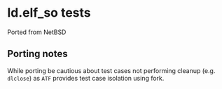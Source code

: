 # ld.elf_so tests
Ported from NetBSD

## Porting notes
While porting be cautious about test cases not performing cleanup (e.g. `dlclose`) as `ATF` provides test case isolation using fork.
